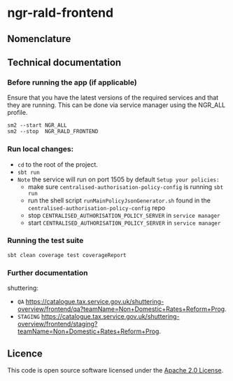 
ngr-rald-frontend
================

## Nomenclature


## Technical documentation


### Before running the app (if applicable)

Ensure that you have the latest versions of the required services and that they are running. This can be done via service manager using the NGR_ALL profile.
```
sm2 --start NGR_ALL
sm2 --stop  NGR_RALD_FRONTEND
```
### Run local changes:
* `cd` to the root of the project.
* `sbt run`
* `Note` the service will run on port 1505 by default
  `Setup your policies:`
    *  make sure `centralised-authorisation-policy-config` is running `sbt run`
    *  run the shell script `runMainPolicyJsonGenerator.sh` found in the `centralised-authorisation-policy-config` repo
    *  stop `CENTRALISED_AUTHORISATION_POLICY_SERVER` in `service manager`
    *  start `CENTRALISED_AUTHORISATION_POLICY_SERVER` in `service manager`

### Running the test suite
```
sbt clean coverage test coverageReport
```
### Further documentation

shuttering:
* `QA` https://catalogue.tax.service.gov.uk/shuttering-overview/frontend/qa?teamName=Non+Domestic+Rates+Reform+Prog.
* `STAGING` https://catalogue.tax.service.gov.uk/shuttering-overview/frontend/staging?teamName=Non+Domestic+Rates+Reform+Prog.

## Licence
This code is open source software licensed under
the [Apache 2.0 License]("http://www.apache.org/licenses/LICENSE-2.0.html").